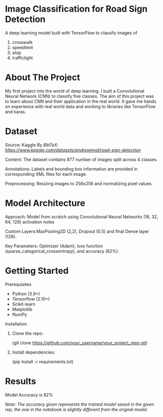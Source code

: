 # Image Classification for Road Sign Detection

A deep learning model built with TensorFlow to classify images of 
1. crosswalk
2. speedlimit 
3. stop  
4. trafficlight

#  About The Project

My first project into the world of deep learning. I built a Convolutional Neural Network (CNN) to classify five classes. The aim of this project was to learn about CNN and their application in the real world. It gave me hands on experience with real world data and working to libraries like TensorFlow and karas.

# Dataset

Source: Kaggle _By BibTeX: https://www.kaggle.com/datasets/andrewmvd/road-sign-detection_

Content: The dataset contains 877 number of images split across 4 classes.

Annotations: Labels and bounding box information are provided in corresponding XML files for each image.

Preprocessing: Resizing images to 256x256 and normalizing pixel values.

# Model Architecture

Approach: Model from scratch using Convolutional Neural Networks (16, 32, 64, 128) activation notes

Custom Layers:MaxPooling2D (2,2), Dropout (0.5) and final Dense layer (128).

Key Parameters: Optimizer (Adam), loss function (sparse_categorical_crossentropy), and accuracy (82%).

# Getting Started

Prerequisites

* Python (3.9+)
* Tensorflow (2.10+)
* Scikit-learn
* Matplotlib
* NumPy

Installation

1. Clone the repo:

    (git clone https://github.com/your_username/your_project_repo.git)

2. Install dependencies:

    (pip install -r requirements.txt)

# Results

Model Accuracy is 82%

_Note: The accuracy given represents the trained model saved in the given rep, the one in the notebook is slightly different from the orignal model._







